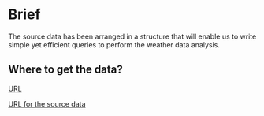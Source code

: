 # Brief

The source data has been arranged in a structure that will enable us to write simple yet efficient queries to perform the weather data analysis.

## Where to get the data? 

[URL](https://open-meteo.com/)

[URL for the source data](https://open-meteo.com/en/docs/historical-weather-api#hourly=temperature_2m,relativehumidity_2m,apparent_temperature,precipitation,rain,snowfall,weathercode,pressure_msl,surface_pressure,cloudcover,cloudcover_low,cloudcover_mid,cloudcover_high,windspeed_10m,windspeed_100m,winddirection_10m,winddirection_100m,windgusts_10m) 
